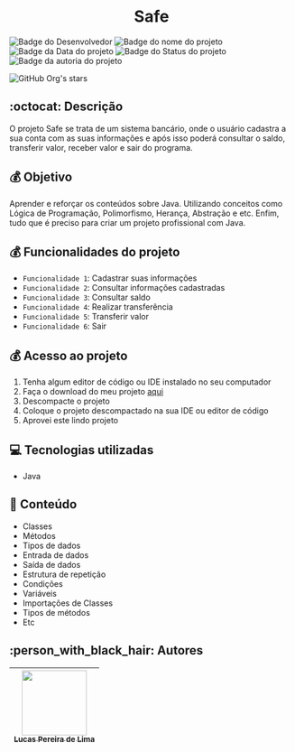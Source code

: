 
<h1 align="center">Safe</h1>

![Badge do Desenvolvedor](https://img.shields.io/badge/Desenvolvedor-LucasDevRJ-%23000000)
![Badge do nome do projeto](https://img.shields.io/badge/Projeto-Safe-%23000000)
![Badge da Data do projeto](https://img.shields.io/badge/Data-06/2023-%23000000)
![Badge do Status do projeto](https://img.shields.io/badge/Status-Desenvolvimento-%23000000)
![Badge da autoria do projeto](https://img.shields.io/badge/Autoral-Sim-%23000000)

![GitHub Org's stars](https://img.shields.io/github/stars/LucasDevRJ?style=social)

## :octocat: Descrição

O projeto Safe se trata de um sistema bancário, onde o usuário cadastra a sua conta com as suas informações e após isso poderá consultar o saldo, transferir valor, receber valor e sair do programa.

## :moneybag: Objetivo

Aprender e reforçar os conteúdos sobre Java. Utilizando conceitos como Lógica de Programação, Polimorfismo, Herança, Abstração e etc. Enfim, tudo que é preciso para criar um projeto profissional com Java.

## :moneybag: Funcionalidades do projeto

- `Funcionalidade 1`: Cadastrar suas informações
- `Funcionalidade 2`: Consultar informações cadastradas
- `Funcionalidade 3`: Consultar saldo
- `Funcionalidade 4`: Realizar transferência
- `Funcionalidade 5`: Transferir valor
- `Funcionalidade 6`: Sair

## :moneybag: Acesso ao projeto

1. Tenha algum editor de código ou IDE instalado no seu computador
2. Faça o download do meu projeto <a href="https://github.com/LucasDevRJ/safe/archive/refs/heads/main.zip">aqui</a>
3. Descompacte o projeto
4. Coloque o projeto descompactado na sua IDE ou editor de código
5. Aprovei este lindo projeto

## :computer: Tecnologias utilizadas

- Java

## :bookmark_tabs: Conteúdo

- Classes
- Métodos
- Tipos de dados
- Entrada de dados
- Saída de dados
- Estrutura de repetição
- Condições
- Variáveis
- Importações de Classes
- Tipos de métodos
- Etc

## :person_with_black_hair: Autores

| [<img src="https://avatars.githubusercontent.com/u/95040236?v=4" width=115><br><sub>Lucas Pereira de Lima</sub>](https://github.com/LucasDevRJ)
| :---: |
